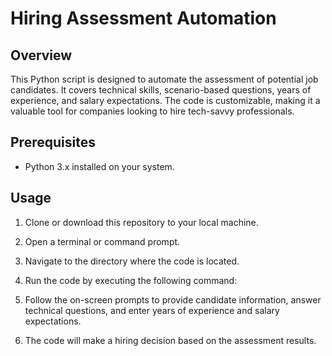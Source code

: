 # Hiring Assessment Automation

## Overview

This Python script is designed to automate the assessment of potential job candidates. It covers technical skills, scenario-based questions, years of experience, and salary expectations. The code is customizable, making it a valuable tool for companies looking to hire tech-savvy professionals.

## Prerequisites

- Python 3.x installed on your system.

## Usage

1. Clone or download this repository to your local machine.

2. Open a terminal or command prompt.

3. Navigate to the directory where the code is located.

4. Run the code by executing the following command:


5. Follow the on-screen prompts to provide candidate information, answer technical questions, and enter years of experience and salary expectations.

6. The code will make a hiring decision based on the assessment results.
